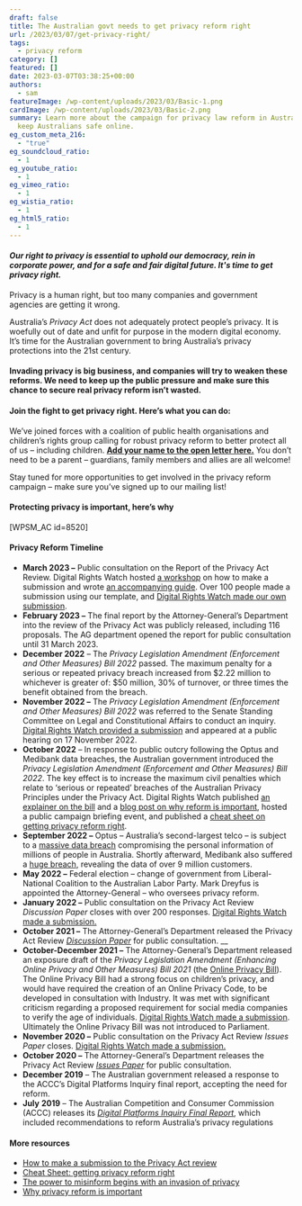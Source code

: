 ```yaml
---
draft: false
title: The Australian govt needs to get privacy reform right
url: /2023/03/07/get-privacy-right/
tags:
  - privacy reform
category: []
featured: []
date: 2023-03-07T03:38:25+00:00
authors:
  - sam
featureImage: /wp-content/uploads/2023/03/Basic-1.png
cardImage: /wp-content/uploads/2023/03/Basic-2.png
summary: Learn more about the campaign for privacy law reform in Australia to
  keep Australians safe online.
eg_custom_meta_216:
  - "true"
eg_soundcloud_ratio:
  - 1
eg_youtube_ratio:
  - 1
eg_vimeo_ratio:
  - 1
eg_wistia_ratio:
  - 1
eg_html5_ratio:
  - 1
---
```

#### _**Our right to privacy is essential to uphold our democracy, rein in corporate power, and for a safe and fair digital future. It's time to get privacy right.**_



Privacy is a human right, but too many companies and government agencies are getting it wrong.

Australia&#8217;s _Privacy Act_ does not adequately protect people&#8217;s privacy. It is woefully out of date and unfit for purpose in the modern digital economy. It&#8217;s time for the Australian government to bring Australia&#8217;s privacy protections into the 21st century.

#### Invading privacy is big business, and companies will try to weaken these reforms. We need to keep up the public pressure and make sure this chance to secure real privacy reform isn&#8217;t wasted.

#### Join the fight to get privacy right. Here&#8217;s what you can do:

We&#8217;ve joined forces with a coalition of public health organisations and children&#8217;s rights group calling for robust privacy reform to better protect all of us &#8211; including children. **<span style="text-decoration: underline;"><a href="https://actionnetwork.org/petitions/parents-for-privacy-reform" target="_blank" rel="noreferrer noopener">Add your name to the open letter here.</a></span>** You don&#8217;t need to be a parent &#8211; guardians, family members and allies are all welcome!

Stay tuned for more opportunities to get involved in the privacy reform campaign &#8211; make sure you&#8217;ve signed up to our mailing list!

#### **Protecting privacy is important, here&#8217;s why**

[WPSM_AC id=8520]



#### **Privacy Reform Timeline**

  * **March 2023 &#8211;** Public consultation on the Report of the Privacy Act Review. Digital Rights Watch hosted <a href="https://digitalrightswatch.org.au/2023/03/07/privacy-review-submission-writing-workshop/" target="_blank" rel="noreferrer noopener">a workshop</a> on how to make a submission and wrote <a href="https://digitalrightswatch.org.au/2023/03/16/how-to-sub-privacy-act-review/" target="_blank" rel="noreferrer noopener">an accompanying guide</a>. Over 100 people made a submission using our template, and <a href="https://digitalrightswatch.org.au/2023/04/03/submission-privacy-act-review-report/" target="_blank" rel="noreferrer noopener">Digital Rights Watch made our own submission</a>.
  * **February 2023 &#8211;** The final report by the Attorney-General&#8217;s Department into the review of the Privacy Act was publicly released, including 116 proposals. The AG department opened the report for public consultation until 31 March 2023.
  * **December 2022** &#8211; The _Privacy Legislation Amendment (Enforcement and Other Measures) Bill 2022_ passed. The maximum penalty for a serious or repeated privacy breach increased from $2.22 million to whichever is greater of: $50 million, 30% of turnover, or three times the benefit obtained from the breach.
  * **November 2022 &#8211;** The _Privacy Legislation Amendment (Enforcement and Other Measures) Bill 2022_ was referred to the Senate Standing Committee on Legal and Constitutional Affairs to conduct an inquiry. <a href="https://digitalrightswatch.org.au/2022/11/14/privacy-amendment-sub/" target="_blank" rel="noreferrer noopener">Digital Rights Watch provided a submission</a> and appeared at a public hearing on 17 November 2022.
  * **October 2022** &#8211; In response to public outcry following the Optus and Medibank data breaches, the Australian government introduced the _Privacy Legislation Amendment (Enforcement and Other Measures) Bill 2022_. The key effect is to increase the maximum civil penalties which relate to &#8216;serious or repeated&#8217; breaches of the Australian Privacy Principles under the Privacy Act. Digital Rights Watch published <a href="https://digitalrightswatch.org.au/2022/10/26/privacy-amendment-bill/" target="_blank" rel="noreferrer noopener">an explainer on the bill</a> and a <a href="https://digitalrightswatch.org.au/2022/10/11/privacy-reform-is-important/" target="_blank" rel="noreferrer noopener">blog post on why reform is important</a>, hosted a public campaign briefing event, and published a <a href="https://digitalrightswatch.org.au/2022/10/26/privacy-reform-cheat-sheet/" target="_blank" rel="noreferrer noopener">cheat sheet on getting privacy reform right</a>.
  * **September 2022 &#8211;** Optus &#8211; Australia&#8217;s second-largest telco &#8211; is subject to a <a href="https://www.theguardian.com/australia-news/2022/sep/22/optus-data-breach-who-is-affected-what-has-been-taken-and-what-should-you-do" target="_blank" rel="noreferrer noopener">massive data breach</a> compromising the personal information of millions of people in Australia. Shortly afterward, Medibank also suffered a <a href="https://www.theguardian.com/australia-news/2022/dec/01/medibank-hackers-announce-case-closed-and-dump-huge-data-file-on-dark-web" target="_blank" rel="noreferrer noopener">huge breach</a>, revealing the data of over 9 million customers.
  * **May 2022 &#8211;** Federal election &#8211; change of government from Liberal-National Coalition to the Australian Labor Party. Mark Dreyfus is appointed the Attorney-General &#8211; who oversees privacy reform.
  * **January 2022 &#8211;** Public consultation on the Privacy Act Review _Discussion Paper_ closes with over 200 responses. <a href="https://digitalrightswatch.org.au/2022/01/11/submission-privacy-act-review-discussion-paper/" target="_blank" rel="noreferrer noopener">Digital Rights Watch made a submission.</a>
  * **October 2021 &#8211;** The Attorney-General&#8217;s Department released the Privacy Act Review _<a href="https://consultations.ag.gov.au/rights-and-protections/privacy-act-review-discussion-paper/" target="_blank" rel="noreferrer noopener">Discussion Paper</a>_ for public consultation. __
  * **October-December 2021 &#8211;** The Attorney-General&#8217;s Department released an exposure draft of the _Privacy Legislation Amendment (Enhancing Online Privacy and Other Measures) Bill 2021_ (the <a href="https://consultations.ag.gov.au/rights-and-protections/online-privacy-bill-exposure-draft/" target="_blank" rel="noreferrer noopener">Online Privacy Bill</a>). The Online Privacy Bill had a strong focus on children&#8217;s privacy, and would have required the creation of an Online Privacy Code, to be developed in consultation with Industry. It was met with significant criticism regarding a proposed requirement for social media companies to verify the age of individuals. <a href="https://digitalrightswatch.org.au/2021/12/07/submission-online-privacy-bill/" target="_blank" rel="noreferrer noopener">Digital Rights Watch made a submission</a>. Ultimately the Online Privacy Bill was not introduced to Parliament.
  * **November 2020 &#8211;** Public consultation on the Privacy Act Review _Issues Paper_ closes. <a href="https://digitalrightswatch.org.au/2020/11/27/submission-privacy-act-review-issues-paper/" target="_blank" rel="noreferrer noopener">Digital Rights Watch made a submission.</a>
  * **October 2020 &#8211;** The Attorney-General&#8217;s Department releases the Privacy Act Review _<a href="https://www.ag.gov.au/rights-and-protections/publications/review-privacy-act-1988-cth-issues-paper" target="_blank" rel="noreferrer noopener">Issues Paper</a>_ for public consultation.
  * **December 2019** &#8211; The Australian government released a response to the ACCC&#8217;s Digital Platforms Inquiry final report, accepting the need for reform.
  * **July** **2019** &#8211; The Australian Competition and Consumer Commission (ACCC) releases its _<a href="https://www.accc.gov.au/about-us/publications/digital-platforms-inquiry-final-report" target="_blank" rel="noreferrer noopener">Digital Platforms Inquiry Final Report</a>_, which included recommendations to reform Australia&#8217;s privacy regulations

#### **More resources**

  * <a href="https://digitalrightswatch.org.au/2023/03/16/how-to-sub-privacy-act-review/" target="_blank" rel="noreferrer noopener">How to make a submission to the Privacy Act review</a>
  * <a href="https://digitalrightswatch.org.au/2022/10/26/privacy-reform-cheat-sheet/" target="_blank" rel="noreferrer noopener">Cheat Sheet: getting privacy reform right</a>
  * <a href="https://digitalrightswatch.org.au/2022/05/10/the-power-to-misinform-begins-with-an-invasion-of-privacy/" target="_blank" rel="noreferrer noopener">The power to misinform begins with an invasion of privacy</a>
  * <a href="https://digitalrightswatch.org.au/2022/10/11/privacy-reform-is-important/" target="_blank" rel="noreferrer noopener">Why privacy reform is important</a>
